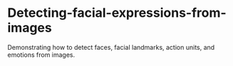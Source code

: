 # Detecting-facial-expressions-from-images
Demonstrating how to detect faces, facial landmarks, action units, and emotions from images.
